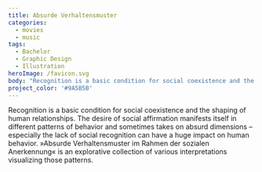 ```yaml
---
title: Absurde Verhaltensmuster
categories:
  - movies
  - music
tags:
  - Bachelor
  - Graphic Design
  - Illustration
heroImage: /favicon.svg
body: "Recognition is a basic condition for social coexistence and the shaping of human relationships. The desire of social affirmation manifests itself in different patterns of behavior and sometimes takes on absurd dimensions – especially the lack of social recognition can have a huge impact on human behavior. »Absurde Verhaltensmuster im Rahmen der sozialen Anerkennung«\_is an explorative collection of various interpretations visualizing those patterns.\n"
project_color: '#9A5B5B'
---
```





Recognition is a basic condition for social coexistence and the shaping of human relationships. The desire of social affirmation manifests itself in different patterns of behavior and sometimes takes on absurd dimensions – especially the lack of social recognition can have a huge impact on human behavior. »Absurde Verhaltensmuster im Rahmen der sozialen Anerkennung« is an explorative collection of various interpretations visualizing those patterns.
